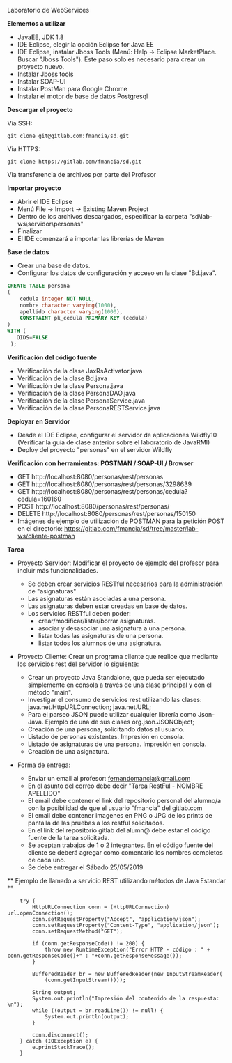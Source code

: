 Laboratorio de WebServices

**Elementos a utilizar**
* JavaEE, JDK 1.8
* IDE Eclipse, elegir la opción Eclipse for Java EE
* IDE Eclipse, instalar Jboss Tools (Menú: Help -> Eclipse MarketPlace. Buscar "Jboss Tools"). Este paso solo es necesario para crear un proyecto nuevo.
* Instalar Jboss tools 
* Instalar SOAP-UI
* Instalar PostMan para Google Chrome
* Instalar el motor de base de datos Postgresql

**Descargar el proyecto**

Via SSH:
    
    git clone git@gitlab.com:fmancia/sd.git
    
Via HTTPS:
    
    git clone https://gitlab.com/fmancia/sd.git
    
Via transferencia de archivos por parte del Profesor

    
**Importar proyecto**
 * Abrir el IDE Eclipse
 * Menú File -> Import -> Existing Maven Project
 * Dentro de los archivos descargados, especificar la carpeta "sd\lab-ws\servidor\personas"
 * Finalizar
 * El IDE comenzará a importar las librerías de Maven
 
**Base de datos**
 * Crear una base de datos.
 * Configurar los datos de configuración y acceso en la clase "Bd.java".

```sql
CREATE TABLE persona
(
    cedula integer NOT NULL,
    nombre character varying(1000),
    apellido character varying(1000),
    CONSTRAINT pk_cedula PRIMARY KEY (cedula)
)
WITH (
   OIDS=FALSE
 );
```

**Verificación del código fuente**
 * Verificación de la clase JaxRsActivator.java
 * Verificación de la clase Bd.java
 * Verificación de la clase Persona.java
 * Verificación de la clase PersonaDAO.java
 * Verificación de la clase PersonaService.java
 * Verificación de la clase PersonaRESTService.java

**Deployar en Servidor**
 * Desde el IDE Eclipse, configurar el servidor de aplicaciones Wildfly10 (Verificar la guía de clase anterior sobre el laboratorio de JavaRMI)
 * Deploy del proyecto "personas" en el servidor Wildfly


**Verificación con herramientas: POSTMAN / SOAP-UI / Browser**
 * GET http://localhost:8080/personas/rest/personas
 * GET http://localhost:8080/personas/rest/personas/3298639
 * GET http://localhost:8080/personas/rest/personas/cedula?cedula=160160
 * POST http://localhost:8080/personas/rest/personas/
 * DELETE http://localhost:8080/personas/rest/personas/150150
 * Imágenes de ejemplo de utilización de POSTMAN para la petición POST en el directorio: https://gitlab.com/fmancia/sd/tree/master/lab-ws/cliente-postman
 

**Tarea**
 * Proyecto Servidor: Modificar el proyecto de ejemplo del profesor para incluir más funcionalidades.
    * Se deben crear servicios RESTful necesarios para la administración de "asignaturas"
    * Las asignaturas están asociadas a una persona.
    * Las asignaturas deben estar creadas en base de datos.
    * Los servicios RESTful deben poder:
        * crear/modificar/listar/borrar asignaturas.
        * asociar y desasociar una asignatura a una persona.
        * listar todas las asignaturas de una persona.
        * listar todos los alumnos de una asignatura.
		
 * Proyecto Cliente: Crear un programa cliente que realice que mediante los servicios rest del servidor lo siguiente:
	* Crear un proyecto Java Standalone, que pueda ser ejecutado simplemente en consola a través de una clase principal y con el método "main".
	* Investigar el consumo de servicios rest utilizando las clases: java.net.HttpURLConnection; java.net.URL; 
	* Para el parseo JSON puede utilizar cualquier librería como Json-Java. Ejemplo de una de sus clases org.json.JSONObject; 
	* Creación de una persona, solicitando datos al usuario.
	* Listado de personas existentes. Impresión en consola.
	* Listado de asignaturas de una persona. Impresión en consola.
	* Creación de una asignatura.
 
 * Forma de entrega:
     * Enviar un email al profesor:  fernandomancia@gmail.com 
	 * En el asunto del correo debe decir "Tarea RestFul - NOMBRE APELLIDO"
     * El email debe contener el link del repositorio personal del alumno/a con la posibilidad de que el usuario "fmancia" del gitlab.com
     * El email debe contener imagenes en PNG o JPG de los prints de pantalla de las pruebas a los restful solicitados.
     * En el link del repositorio gitlab del alumn@ debe estar el código fuente de la tarea solicitada.
	 * Se aceptan trabajos de 1 o 2 integrantes. En el código fuente del cliente se deberá agregar como comentario los nombres completos de cada uno.
     * Se debe entregar el Sábado 25/05/2019
	 
	 
** Ejemplo de llamado a servicio REST utilizando métodos de Java Estandar **

        try {
			HttpURLConnection conn = (HttpURLConnection) url.openConnection();
			conn.setRequestProperty("Accept", "application/json");
			conn.setRequestProperty("Content-Type", "application/json");
			conn.setRequestMethod("GET");
			
			if (conn.getResponseCode() != 200) {
				throw new RuntimeException("Error HTTP - código : " + conn.getResponseCode()+" : "+conn.getResponseMessage());
			}

			BufferedReader br = new BufferedReader(new InputStreamReader(
				(conn.getInputStream())));

			String output;
			System.out.println("Impresión del contenido de la respuesta: \n");
			while ((output = br.readLine()) != null) {
				System.out.println(output);
			}

			conn.disconnect();
		} catch (IOException e) {
			e.printStackTrace();
		}